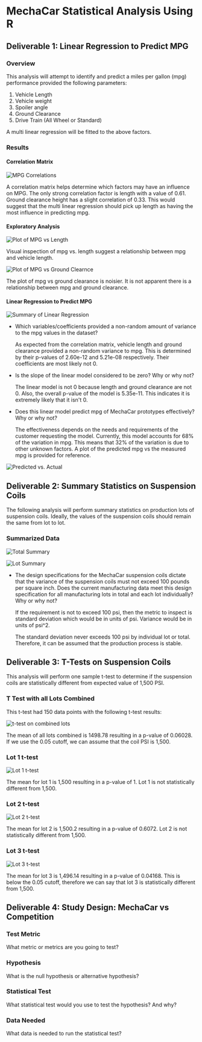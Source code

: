 # MechaCar Statistical Analysis Using R

## Deliverable 1: Linear Regression to Predict MPG

### Overview

This analysis will attempt to identify and predict a miles per gallon (mpg)
performance provided the following parameters:

1. Vehicle Length
2. Vehicle weight
3. Spoiler angle
4. Ground Clearance
5. Drive Train (All Wheel or Standard)

A multi linear regression will be fitted to the above factors.

### Results

#### Correlation Matrix
![MPG Correlations](resources/d1cor.PNG)

A correlation matrix helps determine which factors may have an influence on MPG.
The only strong correlation factor is length with a value of 0.61. Ground clearance
height has a slight correlation of 0.33. This would suggest that the multi linear
regression should pick up length as having the most influence in predicting mpg.

#### Exploratory Analysis
![Plot of MPG vs Length](resources/length.png)

Visual inspection of mpg vs. length suggest a relationship between mpg and vehicle
length.

![Plot of MPG vs Ground Clearnce](resources/ground_clearance.png)

The plot of mpg vs ground clearance is noisier. It is not apparent there is a relationship between mpg and ground clearance.

#### Linear Regression to Predict MPG

![Summary of Linear Regression](resources/d1summary.PNG)

* Which variables/coefficients provided a non-random amount of variance to the mpg values in the dataset?

  As expected from the correlation matrix, vehicle length and ground clearance provided a non-random variance to mpg. This is determined by their p-values of 2.60e-12 and 5.21e-08 respectively. Their coefficients are most likely not 0.

* Is the slope of the linear model considered to be zero? Why or why not?

  The linear model is not 0 because length and ground clearance are not 0. Also, the overall p-value of the model is 5.35e-11. This indicates it is extremely likely that it isn't 0.

* Does this linear model predict mpg of MechaCar prototypes effectively? Why or why not?

  The effectiveness depends on the needs and requirements of the customer requesting the model. Currently, this model accounts for 68% of the variation in mpg. This means that 32% of the variation is due to other unknown factors. A plot of the predicted mpg vs the measured mpg is provided for reference.

![Predicted vs. Actual](resources/d1predactual.png)

## Deliverable 2: Summary Statistics on Suspension Coils

The following analysis will perform summary statistics on production lots of suspension coils. Ideally, the values of the suspension coils should remain the same from lot to lot.

### Summarized Data

![Total Summary](resources/d2total.PNG)

![Lot Summary](resources/d2lot.PNG)

* The design specifications for the MechaCar suspension coils dictate that the variance of the suspension coils must not exceed 100 pounds per square inch. Does the current manufacturing data meet this design specification for all manufacturing lots in total and each lot individually? Why or why not?

  If the requirement is not to exceed 100 psi, then the metric to inspect is standard deviation which would be in units of psi. Variance would be in units of psi^2.
  
  The standard deviation never exceeds 100 psi by individual lot or total. Therefore, it can be assumed that the production process is stable.

## Deliverable 3: T-Tests on Suspension Coils

This analysis will perform one sample t-test to determine if the suspension coils are statistically different from expected value of 1,500 PSI.

### T Test with all Lots Combined

This t-test had 150 data points with the following t-test results:

![t-test on combined lots](resources/d3total.PNG)

The mean of all lots combined is 1498.78 resulting in a p-value of 0.06028. If we use the 0.05 cutoff, we can assume that the coil PSI is 1,500.

### Lot 1 t-test

![Lot 1 t-test](resources/d3lot1.PNG)

The mean for lot 1 is 1,500 resulting in a p-value of 1. Lot 1 is not statistically different from 1,500.

### Lot 2 t-test

![Lot 2 t-test](resources/d3lot2.PNG)

The mean for lot 2 is 1,500.2 resulting in a p-value of 0.6072. Lot 2 is not statistically different from 1,500.

### Lot 3 t-test

![Lot 3 t-test](resources/d3lot3.PNG)

The mean for lot 3 is 1,496.14 resulting in a p-value of 0.04168. This is below the 0.05 cutoff, therefore we can say that lot 3 is statistically different from 1,500.

## Deliverable 4: Study Design: MechaCar vs Competition

### Test Metric
What metric or metrics are you going to test?

### Hypothesis
What is the null hypothesis or alternative hypothesis?

### Statistical Test
What statistical test would you use to test the hypothesis? And why?

### Data Needed
What data is needed to run the statistical test?
